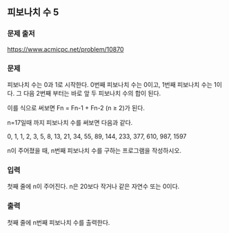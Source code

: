 ## 피보나치 수 5



### 문제 출저

https://www.acmicpc.net/problem/10870



### 문제

피보나치 수는 0과 1로 시작한다. 0번째 피보나치 수는 0이고, 1번째 피보나치 수는 1이다. 그 다음 2번째 부터는 바로 앞 두 피보나치 수의 합이 된다.

이를 식으로 써보면 Fn = Fn-1 + Fn-2 (n ≥ 2)가 된다.

n=17일때 까지 피보나치 수를 써보면 다음과 같다.

0, 1, 1, 2, 3, 5, 8, 13, 21, 34, 55, 89, 144, 233, 377, 610, 987, 1597

n이 주어졌을 때, n번째 피보나치 수를 구하는 프로그램을 작성하시오.



### 입력

첫째 줄에 n이 주어진다. n은 20보다 작거나 같은 자연수 또는 0이다.



### 출력

첫째 줄에 n번째 피보나치 수를 출력한다.

